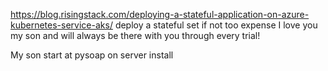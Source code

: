https://blog.risingstack.com/deploying-a-stateful-application-on-azure-kubernetes-service-aks/
deploy a stateful set if not too expense
I love you my son and will always be there with you through every trial!

My son start at pysoap on server install
